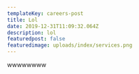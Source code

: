 ```yaml
---
templateKey: careers-post
title: Lol
date: 2019-12-31T11:09:32.064Z
description: lol
featuredpost: false
featuredimage: uploads/index/services.png
---
```

wwwwwwww
